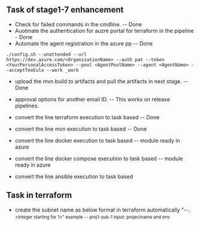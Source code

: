 ## Task of stage1-7 enhancement 
* Check for failed commands in the cmdline. -- Done 
* Auotmate the authentication for auzre portal for terraform in the pipeline - Done 
* Automate the agent registration in the azure pp -- Done
```
./config.sh --unattended --url https://dev.azure.com/<OrganizationName> --auth pat --token <YourPersonalAccessToken> --pool <AgentPoolName> --agent <AgentName> --acceptTeeEula --work _work
```

* upload the mvn build to artifacts and pull the artifacts in next stage. -- Done
* approval options for another email ID. -- This works on release pipelines. 


* convert the line terraform execution to task based    -- Done 
* convert the line mvn execution to task based          -- Done
* convert the line docker execution to task based       -- module ready in azure
* convert the line docker compose execution to task based -- module ready in azure
* convert the line ansible execution to task based 

## Task in terraform 
* create the subnet name as below format in terraform automatically
"<projname>-<env>-<sub>-<integer starting for 1>"
example -- proj1-sub-1
input: projectname  and env 
